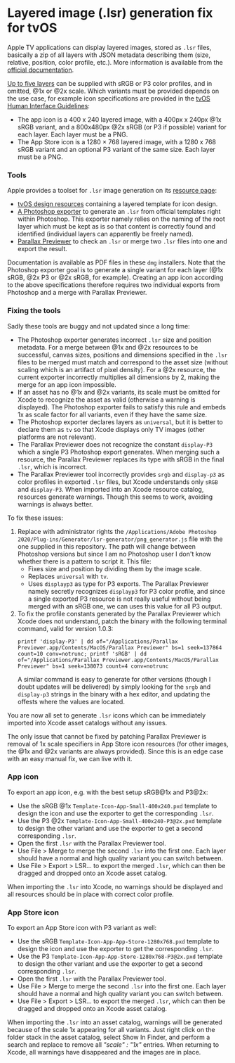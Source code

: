 Layered image (.lsr) generation fix for tvOS
============================================

Apple TV applications can display layered images, stored as `.lsr` files, basically a zip of all layers with JSON metadata describing them (size, relative, position, color profile, etc.). More information is available from the [official documentation](https://developer.apple.com/library/archive/documentation/Xcode/Reference/xcode_ref-Asset_Catalog_Format/LSRFormatOverview.html#//apple_ref/doc/uid/TP40015170-CH44-SW1).

[Up to five layers](https://developer.apple.com/library/archive/documentation/Xcode/Reference/xcode_ref-Asset_Catalog_Format/LSRFormatOverview.html#//apple_ref/doc/uid/TP40015170-CH44-SW1) can be supplied with sRGB or P3 color profiles, and in omitted, @1x or @2x scale. Which variants must be provided depends on the use case, for example icon specifications are provided in the [tvOS Human Interface Guidelines](https://developer.apple.com/design/human-interface-guidelines/tvos/icons-and-images/app-icon/):

- The app icon is a 400 x 240 layered image, with a 400px x 240px @1x sRGB variant, and a 800x480px @2x sRGB (or P3 if possible) variant for each layer. Each layer must be a PNG.
- The App Store icon is a 1280 × 768 layered image, with a 1280 x 768 sRGB variant and an optional P3 variant of the same size. Each layer must be a PNG.

### Tools

Apple provides a toolset for `.lsr` image generation on its [resource page](https://developer.apple.com/design/resources/):

- [tvOS design resources](https://developer.apple.com/design/downloads/tvOS-11-Photoshop.dmg) containing a layered template for icon design.
- [A Photoshop exporter](https://itunespartner.apple.com/assets/downloads/ParallaxExporter_Apps.zip) to generate an `.lsr` from official templates right within Photoshop. This exporter namely relies on the naming of the root layer which must be kept as is so that content is correctly found and identified (individual layers can apparently be freely named).
- [Parallax Previewer](http://itunespartner.apple.com/assets/downloads/Parallax%20Previewer.dmg) to check an `.lsr` or merge two `.lsr` files into one and export the result.

Documentation is available as PDF files in these `dmg` installers. Note that the Photoshop exporter goal is to generate a single variant for each layer (@1x sRGB, @2x P3 or @2x sRGB, for example). Creating an app icon according to the above specifications therefore requires two individual exports from Photoshop and a merge with Parallax Previewer.

### Fixing the tools

Sadly these tools are buggy and not updated since a long time:

- The Photoshop exporter generates incorrect `.lsr` size and position metadata. For a merge between @1x and @2x resources to be successful, canvas sizes, positions and dimensions specified in the `.lsr` files to be merged must match and correspond to the asset size (without scaling which is an artifact of pixel density). For a @2x resource, the current exporter incorrectly multiplies all dimensions by 2, making the merge for an app icon impossible.
- If an asset has no @1x and @2x variants, its scale must be omitted for Xcode to recognize the asset as valid (otherwise a warning is displayed). The Photoshop exporter fails to satisfy this rule and embeds 1x as scale factor for all variants, even if they have the same size.
- The Photoshop exporter declares layers as `universal`, but it is better to declare them as `tv` so that Xcode displays only TV images (other platforms are not relevant).
- The Parallax Previewer does not recognize the constant `display-P3` which a single P3 Photoshop export generates. When merging such a resource, the Parallax Previewer replaces its type with sRGB in the final `.lsr`, which is incorrect.
- The Parallax Previewer tool incorrectly provides `srgb` and `display-p3` as color profiles in exported `.lsr` files, but Xcode understands only `sRGB` and `display-P3`. When imported into an Xcode resource catalog, resources generate warnings. Though this seems to work, avoiding warnings is always better.

To fix these issues:

1. Replace with administrator rights the `/Applications/Adobe Photoshop 2020/Plug-ins/Generator/lsr-generator/png_generator.js` file with the one supplied in this repository. The path will change between Photoshop versions but since I am no Photoshop user I don't know whether there is a pattern to script it. This file:
	- Fixes size and position by dividing them by the image scale.
	- Replaces `universal` with `tv`.
	- Uses `displayp3` as type for P3 exports. The Parallax Previewer namely secretly recognizes `displayp3` for P3 color profile, and since a single exported P3 resource is not really useful without being merged with an sRGB one, we can uses this value for all P3 output.
2. To fix the profile constants generated by the Parallax Previewer which Xcode does not understand, patch the binary with the following terminal command, valid for version 1.0.3:
	```
	printf 'display-P3' | dd of="/Applications/Parallax Previewer.app/Contents/MacOS/Parallax Previewer" bs=1 seek=137864 count=10 conv=notrunc; printf 'sRGB' | dd of="/Applications/Parallax Previewer.app/Contents/MacOS/Parallax Previewer" bs=1 seek=138073 count=4 conv=notrunc
	```
	A similar command is easy to generate for other versions (though I doubt updates will be delivered) by simply looking for the `srgb` and `display-p3` strings in the binary with a hex editor, and updating the offests where the values are located.

You are now all set to generate `.lsr` icons which can be immediately imported into Xcode asset catalogs without any issues.

The only issue that cannot be fixed by patching Parallax Previewer is removal of 1x scale specifiers in App Store icon resources (for other images, the @1x and @2x variants are always provided). Since this is an edge case with an easy manual fix, we can live with it.

### App icon

To export an app icon, e.g. with the best setup sRGB@1x and P3@2x:

- Use the sRGB @1x `Template-Icon-App-Small-400x240.pxd` template to design the icon and use the exporter to get the corresponding `.lsr`.
- Use the P3 @2x `Template-Icon-App-Small-400x240-P3@2x.pxd` template to design the other variant and use the exporter to get a second corresponding `.lsr`.
- Open the first `.lsr` with the Parallax Previewer tool.
- Use File > Merge to merge the second `.lsr` into the first one. Each layer should have a normal and high quality variant you can switch between.
- Use File > Export > LSR... to export the merged `.lsr`, which can then be dragged and dropped onto an Xcode asset catalog. 

When importing the `.lsr` into Xcode, no warnings should be displayed and all resources should be in place with correct color profile.

### App Store icon

To export an App Store icon with P3 variant as well:

- Use the sRGB `Template-Icon-App-App-Store-1280x768.pxd` template to design the icon and use the exporter to get the corresponding `.lsr`.
- Use the P3 `Template-Icon-App-App-Store-1280x768-P3@2x.pxd` template to design the other variant and use the exporter to get a second corresponding `.lsr`.
- Open the first `.lsr` with the Parallax Previewer tool.
- Use File > Merge to merge the second `.lsr` into the first one. Each layer should have a normal and high quality variant you can switch between.
- Use File > Export > LSR... to export the merged `.lsr`, which can then be dragged and dropped onto an Xcode asset catalog.

When importing the `.lsr` into an asset catalog, warnings will be generated because of the scale 1x appearing for all variants. Just right click on the folder stack in the asset catalog, select Show In Finder, and perform a search and replace to remove all _"scale" : "1x"_ entries. When returning to Xcode, all warnings have disappeared and the images are in place.